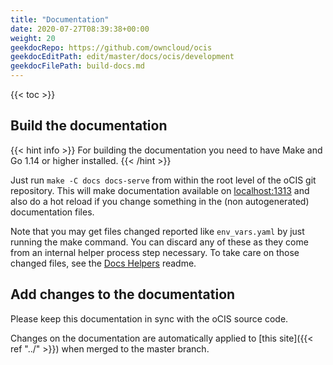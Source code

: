 ```yaml
---
title: "Documentation"
date: 2020-07-27T08:39:38+00:00
weight: 20
geekdocRepo: https://github.com/owncloud/ocis
geekdocEditPath: edit/master/docs/ocis/development
geekdocFilePath: build-docs.md
---
```


{{< toc >}}

## Build the documentation

{{< hint info >}}
For building the documentation you need to have Make and Go 1.14 or higher installed.
{{< /hint >}}

Just run `make -C docs docs-serve` from within the root level of the oCIS git repository. This will make documentation available on [localhost:1313](http://localhost:1313) and also do a hot reload if you change something in the (non autogenerated) documentation files.

Note that you may get files changed reported like `env_vars.yaml` by just running the make command. You can discard any of these as they come from an internal helper process step necessary. To take care on those changed files, see the [Docs Helpers](https://github.com/owncloud/ocis/tree/master/docs/helpers) readme.

## Add changes to the documentation

Please keep this documentation in sync with the oCIS source code.

Changes on the documentation are automatically applied to [this site]({{< ref "../" >}}) when merged to the master branch.

